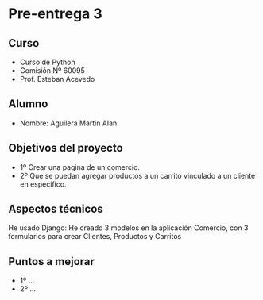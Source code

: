 # Pre-entrega 3

## Curso

- Curso de Python
- Comisión Nº 60095
- Prof. Esteban Acevedo

## Alumno

- Nombre: Aguilera Martin Alan

## Objetivos del proyecto

- 1º Crear una pagina de un comercio.
- 2º Que se puedan agregar productos a un carrito vinculado a un cliente en especifico.

## Aspectos técnicos

He usado Django: He creado 3 modelos en la aplicación Comercio, con 3 formularios para crear Clientes, Productos y Carritos

## Puntos a mejorar

- 1º ...
- 2º ...